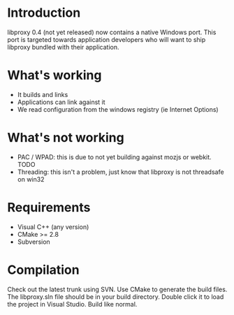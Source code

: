 # Introduction #

libproxy 0.4 (not yet released) now contains a native Windows port.  This port is targeted towards application developers who will want to ship libproxy bundled with their application.

# What's working #

  * It builds and links
  * Applications can link against it
  * We read configuration from the windows registry (ie Internet Options)

# What's not working #
  * PAC / WPAD: this is due to not yet building against mozjs or webkit. TODO
  * Threading: this isn't a problem, just know that libproxy is not threadsafe on win32

# Requirements #
  * Visual C++ (any version)
  * CMake >= 2.8
  * Subversion

# Compilation #
Check out the latest trunk using SVN.  Use CMake to generate the build files.  The libproxy.sln file should be in your build directory.  Double click it to load the project in Visual Studio.  Build like normal.